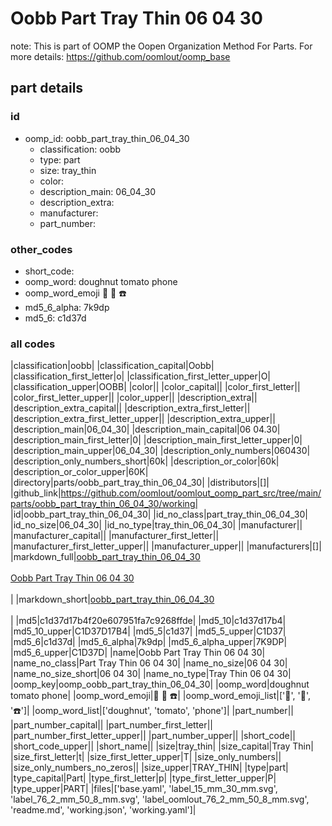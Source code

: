 # Oobb Part Tray Thin 06 04 30  

note: This is part of OOMP the Oopen Organization Method For Parts. For more details: https://github.com/oomlout/oomp_base

##  part details





### id
* oomp_id: oobb_part_tray_thin_06_04_30
  * classification: oobb
  * type: part
  * size: tray_thin
  * color: 
  * description_main: 06_04_30
  * description_extra: 
  * manufacturer: 
  * part_number: 

### other_codes
* short_code: 
* oomp_word: doughnut tomato phone
* oomp_word_emoji :doughnut: :tomato: :phone:
* md5_6_alpha: 7k9dp
* md5_6: c1d37d

### all codes 
|classification|oobb|
|classification_capital|Oobb|
|classification_first_letter|o|
|classification_first_letter_upper|O|
|classification_upper|OOBB|
|color||
|color_capital||
|color_first_letter||
|color_first_letter_upper||
|color_upper||
|description_extra||
|description_extra_capital||
|description_extra_first_letter||
|description_extra_first_letter_upper||
|description_extra_upper||
|description_main|06_04_30|
|description_main_capital|06 04.30|
|description_main_first_letter|0|
|description_main_first_letter_upper|0|
|description_main_upper|06_04_30|
|description_only_numbers|060430|
|description_only_numbers_short|60k|
|description_or_color|60k|
|description_or_color_upper|60K|
|directory|parts/oobb_part_tray_thin_06_04_30|
|distributors|[]|
|github_link|https://github.com/oomlout/oomlout_oomp_part_src/tree/main/parts/oobb_part_tray_thin_06_04_30/working|
|id|oobb_part_tray_thin_06_04_30|
|id_no_class|part_tray_thin_06_04_30|
|id_no_size|06_04_30|
|id_no_type|tray_thin_06_04_30|
|manufacturer||
|manufacturer_capital||
|manufacturer_first_letter||
|manufacturer_first_letter_upper||
|manufacturer_upper||
|manufacturers|[]|
|markdown_full|[oobb_part_tray_thin_06_04_30](https://github.com/oomlout/oomlout_oomp_part_src/tree/main/parts/oobb_part_tray_thin_06_04_30/working)<br>[](https://github.com/oomlout/oomlout_oomp_part_src/tree/main/parts/oobb_part_tray_thin_06_04_30/working)<br>[Oobb Part Tray Thin 06 04 30](https://github.com/oomlout/oomlout_oomp_part_src/tree/main/parts/oobb_part_tray_thin_06_04_30/working)<br><br>|
|markdown_short|[oobb_part_tray_thin_06_04_30](https://github.com/oomlout/oomlout_oomp_part_src/tree/main/parts/oobb_part_tray_thin_06_04_30/working)<br><br>|
|md5|c1d37d17b4f20e607951fa7c9268ffde|
|md5_10|c1d37d17b4|
|md5_10_upper|C1D37D17B4|
|md5_5|c1d37|
|md5_5_upper|C1D37|
|md5_6|c1d37d|
|md5_6_alpha|7k9dp|
|md5_6_alpha_upper|7K9DP|
|md5_6_upper|C1D37D|
|name|Oobb Part Tray Thin 06 04 30|
|name_no_class|Part Tray Thin 06 04 30|
|name_no_size|06 04 30|
|name_no_size_short|06 04 30|
|name_no_type|Tray Thin 06 04 30|
|oomp_key|oomp_oobb_part_tray_thin_06_04_30|
|oomp_word|doughnut tomato phone|
|oomp_word_emoji|:doughnut: :tomato: :phone:|
|oomp_word_emoji_list|[':doughnut:', ':tomato:', ':phone:']|
|oomp_word_list|['doughnut', 'tomato', 'phone']|
|part_number||
|part_number_capital||
|part_number_first_letter||
|part_number_first_letter_upper||
|part_number_upper||
|short_code||
|short_code_upper||
|short_name||
|size|tray_thin|
|size_capital|Tray Thin|
|size_first_letter|t|
|size_first_letter_upper|T|
|size_only_numbers||
|size_only_numbers_no_zeros||
|size_upper|TRAY_THIN|
|type|part|
|type_capital|Part|
|type_first_letter|p|
|type_first_letter_upper|P|
|type_upper|PART|
|files|['base.yaml', 'label_15_mm_30_mm.svg', 'label_76_2_mm_50_8_mm.svg', 'label_oomlout_76_2_mm_50_8_mm.svg', 'readme.md', 'working.json', 'working.yaml']|

